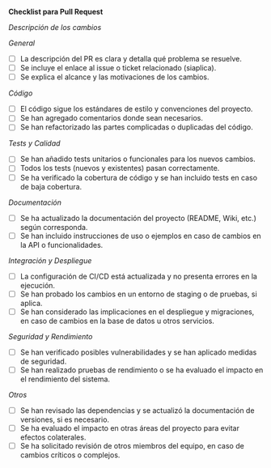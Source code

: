 
**Checklist para Pull Request**

_Descripción de los cambios_


_General_

 - [ ] La descripción del PR es clara y detalla qué problema se
       resuelve. 
 - [ ] Se incluye el enlace al issue o ticket relacionado (siaplica).
 - [ ] Se explica el alcance y las motivaciones de los cambios.

_Código_

 - [ ] El código sigue los estándares de estilo y convenciones del
       proyecto.
 - [ ] Se han agregado comentarios donde sean necesarios.
 - [ ] Se han refactorizado las partes complicadas o duplicadas del
       código.

_Tests y Calidad_

 - [ ] Se han añadido tests unitarios o funcionales para los nuevos
       cambios.
 - [ ] Todos los tests (nuevos y existentes) pasan correctamente.
 - [ ] Se ha verificado la cobertura de código y se han incluido tests
       en caso de baja cobertura.

_Documentación_

 - [ ] Se ha actualizado la documentación del proyecto (README, Wiki,
       etc.) según corresponda.
 - [ ] Se han incluido instrucciones de uso o ejemplos en caso de
       cambios en la API o funcionalidades.

_Integración y Despliegue_

 - [ ] La configuración de CI/CD está actualizada y no presenta errores
       en la ejecución.
 - [ ] Se han probado los cambios en un entorno de staging o de pruebas,
       si aplica.
 - [ ] Se han considerado las implicaciones en el despliegue y
       migraciones, en caso de cambios en la base de datos u otros
       servicios.

_Seguridad y Rendimiento_

 - [ ] Se han verificado posibles vulnerabilidades y se han aplicado
       medidas de seguridad.
 - [ ] Se han realizado pruebas de rendimiento o se ha evaluado el
       impacto en el rendimiento del sistema.

_Otros_

 - [ ] Se han revisado las dependencias y se actualizó la documentación
       de versiones, si es necesario.
 - [ ] Se ha evaluado el impacto en otras áreas del proyecto para evitar
       efectos colaterales.
 - [ ] Se ha solicitado revisión de otros miembros del equipo, en caso
       de cambios críticos o complejos.
